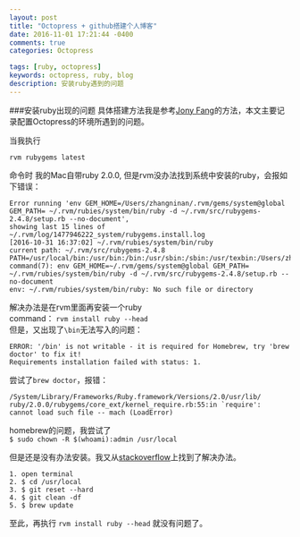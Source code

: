 ```yaml
---
layout: post
title: "Octopress + github搭建个人博客"
date: 2016-11-01 17:21:44 -0400
comments: true
categories: Octopress

tags: [ruby, octopress]
keywords: octopress, ruby, blog
description: 安装ruby遇到的问题
---
```


###安装ruby出现的问题
具体搭建方法我是参考[Jony Fang](http://jonyfang.github.io)的方法，本文主要记录配置Octopress的环境所遇到的问题。

当我执行
```
rvm rubygems latest
```
命令时
我的Mac自带ruby 2.0.0, 但是rvm没办法找到系统中安装的ruby，会报如下错误：

	Error running 'env GEM_HOME=/Users/zhangninan/.rvm/gems/system@global
	GEM_PATH= ~/.rvm/rubies/system/bin/ruby -d ~/.rvm/src/rubygems-2.4.8/setup.rb --no-document',
	showing last 15 lines of ~/.rvm/log/1477946222_system/rubygems.install.log
	[2016-10-31 16:37:02] ~/.rvm/rubies/system/bin/ruby
	current path: ~/.rvm/src/rubygems-2.4.8
	PATH=/usr/local/bin:/usr/bin:/bin:/usr/sbin:/sbin:/usr/texbin:/Users/zhangninan/.rvm/bin
	command(7): env GEM_HOME=~/.rvm/gems/system@global GEM_PATH= ~/.rvm/rubies/system/bin/ruby -d ~/.rvm/src/rubygems-2.4.8/setup.rb --no-document
	env: ~/.rvm/rubies/system/bin/ruby: No such file or directory

解决办法是在rvm里面再安装一个ruby  
command： ``rvm install ruby --head``  
但是，又出现了``\bin``无法写入的问题： 

	ERROR: '/bin' is not writable - it is required for Homebrew, try 'brew doctor' to fix it!
	Requirements installation failed with status: 1.
  
尝试了``brew doctor``，报错：

	/System/Library/Frameworks/Ruby.framework/Versions/2.0/usr/lib/
	ruby/2.0.0/rubygems/core_ext/kernel_require.rb:55:in `require': 
	cannot load such file -- mach (LoadError)

homebrew的问题，我尝试了  
``$ sudo chown -R $(whoami):admin /usr/local``

但是还是没有办法安装。我又从[stackoverflow](http://stackoverflow.com/questions/24652996/homebrew-not-working-on-osx)上找到了解决办法。

~~~
1. open terminal  
2. $ cd /usr/local  
3. $ git reset --hard  
4. $ git clean -df
5. $ brew update
~~~
至此，再执行 ``rvm install ruby --head`` 就没有问题了。 
